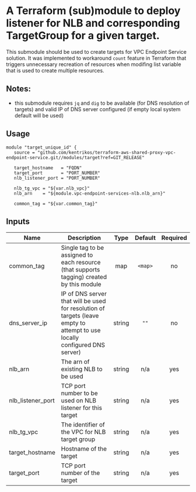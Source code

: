 # A Terraform (sub)module to deploy listener for NLB and corresponding TargetGroup for a given target.

This submodule should be used to create targets for VPC Endpoint Service solution.
It was implemented to workaround `count` feature in Terraform that triggers unnecessary recreation of resources
when modifing list variable that is used to create multiple resources.

## Notes:
* this submodule requires `jq` and `dig` to be available (for DNS resolution of targets)
  and valid IP of DNS server configured (if empty local system default will be used)

## Usage

```hcl
module "target_unique_id" {
   source = "github.com/kentrikos/terraform-aws-shared-proxy-vpc-endpoint-service.git//modules/target?ref=GIT_RELEASE"

   target_hostname   = "FQDN"
   target_port       = "PORT_NUMBER"
   nlb_listener_port = "PORT_NUMBER"

   nlb_tg_vpc = "${var.nlb_vpc}"
   nlb_arn    = "${module.vpc-endpoint-services-nlb.nlb_arn}"

   common_tag = "${var.common_tag}"
```
## Inputs

| Name | Description | Type | Default | Required |
|------|-------------|:----:|:-----:|:-----:|
| common\_tag | Single tag to be assigned to each resource (that supports tagging) created by this module | map | `<map>` | no |
| dns\_server\_ip | IP of DNS server that will be used for resolution of targets (leave empty to attempt to use locally configured DNS server) | string | `""` | no |
| nlb\_arn | The arn of existing NLB to be used | string | n/a | yes |
| nlb\_listener\_port | TCP port number to be used on NLB listener for this target | string | n/a | yes |
| nlb\_tg\_vpc | The identifier of the VPC for NLB target group | string | n/a | yes |
| target\_hostname | Hostname of the target | string | n/a | yes |
| target\_port | TCP port number of the target | string | n/a | yes |

